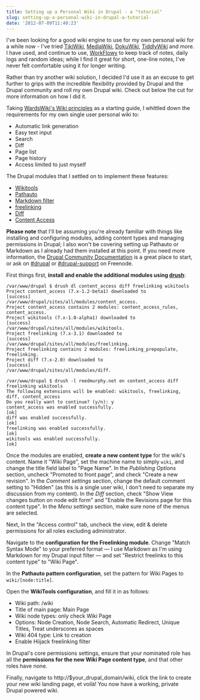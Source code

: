 ```yaml
---
title: Setting up a Personal Wiki in Drupal - a "tutorial"
slug: setting-up-a-personal-wiki-in-drupal-a-tutorial-
date: '2012-07-09T11:40:23'
---
```


I've been looking for a good wiki engine to use for my own personal wiki for a while now - I've tried [TikiWiki](http://info.tiki.org/tiki-index.php), [MediaWiki](http://www.mediawiki.org/wiki/MediaWiki), [DokuWiki](http://www.splitbrain.org/projects/dokuwiki), [TiddlyWiki](http://www.tiddlywiki.com/) and more. I have used, and continue to use, [WorkFlowy](https://workflowy.com/?ref=3d658d) to keep track of notes, daily logs and random ideas; while I find it great for short, one-line notes, I've never felt comfortable using it for longer writing.

Rather than try another wiki solution, I decided I'd use it as an excuse to get further to grips with the incredible flexibility provided by Drupal and the Drupal community and roll my own Drupal wiki. Check out below the cut for more information on how I did it. 

<!--more-->

Taking [WardsWiki's Wiki principles](http://c2.com/cgi/wiki?WikiPrinciples) as a starting guide, I whittled down the requirements for my own single user personal wiki to:

* Automatic link generation
* Easy text input
* Search
* Diff
* Page list
* Page history
* Access limited to just myself

The Drupal modules that I settled on to implement these features:

* [Wikitools](http://drupal.org/project/wikitools)
* [Pathauto](http://drupal.org/project/pathauto)
* [Markdown filter](http://drupal.org/project/markdown)
* [freelinking](http://drupal.org/project/freelinking)
* [Diff](http://drupal.org/project/diff)
* [Content Access](http://drupal.org/project/content_access)

**Please note** that I'll be assuming you're already familiar with things like installing and configuring modules, adding content types and managing permissions in Drupal; I also won't be covering setting up Pathauto or Markdown as I already had them installed at this point. If you need more information, the [Drupal Community Documentation](http://drupal.org/documentation) is a great place to start, or ask on [#drupal](irc://irc.freenode.net/drupal) or [#drupal-support](irc://irc.freenode.net/drupal-support) on Freenode.

First things first, **install and enable the additional modules using [drush](http://drupal.org/project/drush)**:

    /var/www/drupal $ drush dl content_access diff freelinking wikitools
    Project content_access (7.x-1.2-beta1) downloaded to                         [success]
    /var/www/drupal/sites/all/modules/content_access.
    Project content_access contains 2 modules: content_access_rules, content_access.
    Project wikitools (7.x-1.0-alpha1) downloaded to                             [success]
    /var/www/drupal/sites/all/modules/wikitools.
    Project freelinking (7.x-3.1) downloaded to                                  [success]
    /var/www/drupal/sites/all/modules/freelinking.
    Project freelinking contains 2 modules: freelinking_prepopulate, freelinking.
    Project diff (7.x-2.0) downloaded to                                         [success]
    /var/www/drupal/sites/all/modules/diff.

    /var/www/drupal $ drush -l reedmurphy.net en content_access diff freelinking wikitools
    The following extensions will be enabled: wikitools, freelinking, diff, content_access
    Do you really want to continue? (y/n): y
    content_access was enabled successfully.                                          [ok]
    diff was enabled successfully.                                                    [ok]
    freelinking was enabled successfully.                                             [ok]
    wikitools was enabled successfully.                                               [ok]

Once the modules are enabled, **create a new content type** for the wiki's content. Name it "Wiki Page", set the machine name to simply `wiki`, and change the title field label to "Page Name". In the *Publishing Options* section, uncheck "Promoted to front page", and check "Create a new revision". In the *Comment settings* section, change the default comment setting to "Hidden" (as this is a single user wiki, I don't need to separate my discussion from my content). In the *Diff* section, check "Show View changes button on node edit form" and "Enable the Revisions page for this content type". In the *Menu settings* section, make sure none of the menus are selected.

Next, In the "Access control" tab, uncheck the view, edit & delete permissions for all roles excluding administrator.

Navigate to the **configuration for the Freelinking module**. Change "Match Syntax Mode" to your preferred format &mdash; I use Markdown as I'm using Markdown for my Drupal input filter &mdash; and set "Restrict freelinks to this content type" to "Wiki Page".

In the **Pathauto pattern configuration**, set the pattern for Wiki Pages to `wiki/[node:title]`.

Open the **WikiTools configuration**, and fill it in as follows:

* Wiki path: /wiki
* Title of main page: Main Page
* Wiki node types: only check Wiki Page
* Options: Node Creation, Node Search, Automatic Redirect, Unique Titles, Treat underscores as spaces
* Wiki 404 type: Link to creation
* Enable Hiijack freelinking filter

In Drupal's core permissions settings, ensure that your nominated role has all the **permissions for the new Wiki Page content type**, and that other roles have none.

Finally, navigate to http://$your_drupal_domain/wiki, click the link to create your new wiki landing page, et voilà! You now have a working, private Drupal powered wiki.
